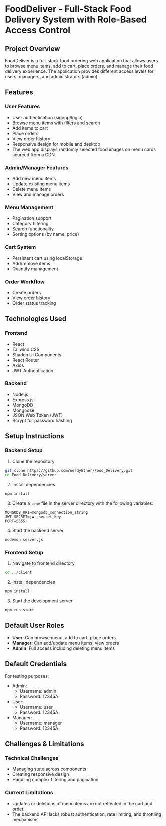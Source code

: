 # FoodDeliver - Full-Stack Food Delivery System with Role-Based Access Control

## Project Overview

FoodDeliver is a full-stack food ordering web application that allows users to browse menu items, add to cart, place orders, and manage their food delivery experience. The application provides different access levels for users, managers, and administrators (admin).

## Features

### User Features
- User authentication (signup/login)
- Browse menu items with filters and search
- Add items to cart
- Place orders
- View order history
- Responsive design for mobile and desktop
- The web app displays randomly selected food images on menu cards sourced from a CDN.

### Admin/Manager Features
- Add new menu items
- Update existing menu items
- Delete menu items
- View and manage orders

 ### Menu Management
- Pagination support
- Category filtering
- Search functionality
- Sorting options (by name, price)

### Cart System
- Persistent cart using localStorage
- Add/remove items
- Quantity management

### Order Workflow
- Create orders
- View order history
- Order status tracking


## Technologies Used

### Frontend
- React
- Tailwind CSS
- Shadcn UI Components
- React Router
- Axios
- JWT Authentication

### Backend
- Node.js
- Express.js
- MongoDB
- Mongoose
- JSON Web Token (JWT)
- Bcrypt for password hashing


## Setup Instructions

### Backend Setup

1. Clone the repository
```bash
git clone https://github.com/nerdyEther/Food_Delivery.git
cd Food_Delivery/server
```

2. Install dependencies
```bash
npm install
```

3. Create a `.env` file in the server directory with the following variables:
```
MONGODB_URI=mongodb_connection_string
JWT_SECRET=jwt_secret_key
PORT=5555
```

4. Start the backend server
```bash
nodemon server.js
```

### Frontend Setup

1. Navigate to frontend directory
```bash
cd ../client
```

2. Install dependencies
```bash
npm install
```

3. Start the development server
```bash
npm run start
```

## Default User Roles

- **User**: Can browse menu, add to cart, place orders
- **Manager**: Can add/update menu items, view orders
- **Admin**: Full access including deleting menu items

## Default Credentials

For testing purposes:
- Admin: 
  - Username: admin
  - Password: 12345A
- User: 
  - Username: user
  - Password: 12345A
- Manager: 
  - Username: manager
  - Password: 12345A



## Challenges & Limitations

### Technical Challenges
- Managing state across components
- Creating responsive design
- Handling complex filtering and pagination 

### Current Limitations
- Updates or deletions of menu items are not reflected in the cart and order.
- The backend API lacks robust authentication, rate limiting, and throttling mechanisms.


